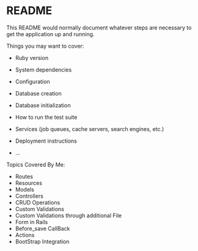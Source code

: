 # README

This README would normally document whatever steps are necessary to get the
application up and running.

Things you may want to cover:

* Ruby version

* System dependencies

* Configuration

* Database creation

* Database initialization

* How to run the test suite

* Services (job queues, cache servers, search engines, etc.)

* Deployment instructions

* ...



Topics Covered By Me:

* Routes 
* Resources
* Models
* Controllers
* CRUD Operations
* Custom Validations
* Custom Validations through additional File
* Form in Rails
* Before_save CallBack
* Actions
* BootStrap Integration
